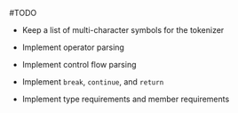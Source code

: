 #TODO

- Keep a list of multi-character symbols for the tokenizer

- Implement operator parsing

- Implement control flow parsing

- Implement `break`, `continue`, and `return`

- Implement type requirements and member requirements
